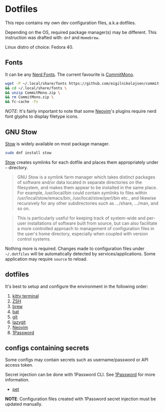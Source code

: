 # Dotfiles

This repo contains my own dev configuration files, a.k.a dotfiles.

Depending on the OS, required package manager(s) may be different.
This instruction was drafted with: `dnf` and `Homebrew`.

Linux distro of choice: Fedora 40.

## Fonts

It can be any [Nerd Fonts](https://www.nerdfonts.com/).
The current favourite is [CommitMono](https://commitmono.com/).

```bash
wget -P ~/.local/share/fonts https://github.com/eigilnikolajsen/commit-mono/releases/download/v1.143/CommitMono-1.143.zip \
&& cd ~/.local/share/fonts \
&& unzip CommitMono.zip \
&& rm CommitMono.zip \
&& fc-cache -fv
```

*NOTE*: It's fairly important to note that some [Neovim](./nvim)'s plugins require nerd font glyphs to display filetype icons.

## GNU Stow

[Stow](https://www.gnu.org/software/stow/) is widely available on most package manager.

```bash
sudo dnf install stow
```

[Stow](https://www.gnu.org/software/stow/) creates symlinks for each dotfile and places them appropriately under `~` directory.

> GNU Stow is a symlink farm manager which takes distinct packages of software and/or data located in separate directories on the filesystem, and makes them appear to be installed in the same place. For example, /usr/local/bin could contain symlinks to files within /usr/local/stow/emacs/bin, /usr/local/stow/perl/bin etc., and likewise recursively for any other subdirectories such as .../share, .../man, and so on.

> This is particularly useful for keeping track of system-wide and per-user installations of software built from source, but can also facilitate a more controlled approach to management of configuration files in the user's home directory, especially when coupled with version control systems.

Nothing more is required.
Changes made to configuration files under `~/.dotfiles` will be automatically detected by services/applications.
Some application may require `source` to reload.

## dotfiles

It's best to setup and configure the environment in the following order:

1. [kitty terminal](./kitty/README.md)
2. [ZSH](./shell/README.md)
3. [brew](./brew/README.md)
4. [bat](./bat/README.md)
5. [git](./git/README.md)
6. [lazygit](./lazygit/README.md)
7. [Neovim](./nvim/README.md)
8. [1Password](./1password/README.md)

## configs containing secrets

Some configs may contain secrets such as username/password or API access token.

Secret injection can be done with 1Password CLI. See [1Password](./1password) for more information.

* [pet](./pet/README.md)

**NOTE**: Configuration files created with 1Password secret injection must be updated manually.


